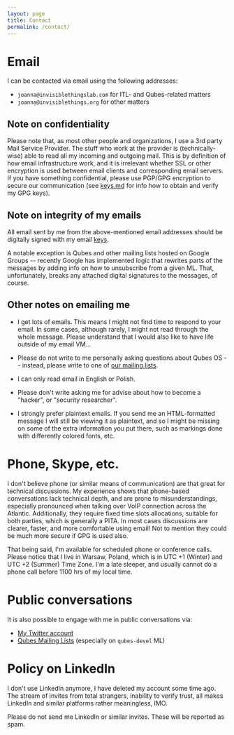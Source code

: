 ```yaml
---
layout: page
title: Contact
permalink: /contact/
---
```


Email
======

I can be contacted via email using the following addresses:

* `joanna@invisiblethingslab.com` for ITL- and Qubes-related matters
* `joanna@invisiblethings.org` for other matters

Note on confidentiality
------------------------

Please note that, as most other people and organizations, I use a 3rd party
Mail Service Provider. The stuff who work at the provider is (technically-wise)
able to read all my incoming and outgoing mail. This is by definition of how
email infrastructure work, and it is irrelevant whether SSL or other encryption
is used between email clients and corresponding email servers. If you have
something confidential, please use PGP/GPG encryption to secure our
communication (see [keys.md](/keys/) for info how to obtain and verify my GPG
keys).

Note on integrity of my emails
-------------------------------

All email sent by me from the above-mentioned email addresses should be
digitally signed with my email [keys](/keys/).

A notable exception is Qubes and other mailing lists hosted on Google Groups --
recently Google has implemented logic that rewrites parts of the messages by
adding info on how to unsubscribe from a given ML. That, unfortunately, breaks
any attached digital signatures to the messages, of course.


Other notes on emailing me
---------------------------

* I get lots of emails. This means I might not find time to respond to your
email. In some cases, although rarely, I might not read through the whole
message. Please understand that I would also like to have life outside of my
email VM...

* Please do not write to me personally asking questions about Qubes OS --
instead, please write to one of [our mailing
lists](https://wiki.qubes-os.org/wiki/QubesLists).

* I can only read email in English or Polish.

* Please don't write asking me for advise about how to become a "hacker", or
"security researcher".

* I strongly prefer plaintext emails. If you send me an HTML-formatted message I
will still be viewing it as plaintext, and so I might be missing on some of the
extra information you put there, such as markings done with differently colored
fonts, etc.


Phone, Skype, etc.
===================

I don't believe phone (or similar means of communication) are that great for
technical discussions. My experience shows that phone-based conversations lack
technical depth, and are prone to misunderstandings, especially pronounced when
talking over VoIP connection across the Atlantic. Additionally, they require
fixed time slots allocations, suitable for both parties, which is generally a
PITA. In most cases discussions are clearer, faster, and more comfortable using
email! Not to mention they could be much more secure if GPG is used also.

That being said, I'm available for scheduled phone or conference calls. Please
notice that I live in Warsaw, Poland, which is in UTC +1 (Winter) and UTC +2
(Summer) Time Zone. I'm a late sleeper, and usually cannot do a phone call
before 1100 hrs of my local time.

Public conversations
=====================

It is also possible to engage with me in public conversations via:

* [My Twitter account](https://twitter.com/rootkovska/)
* [Qubes Mailing Lists](https://wiki.qubes-os.org/wiki/QubesLists) (especially on `qubes-devel` ML)

Policy on LinkedIn
===================

I don't use LinkedIn anymore, I have deleted my account some time ago. The
stream of invites from total strangers, inability to verify trust, all makes
LinkedIn and similar platforms rather meaningless, IMO.

Please do not send me LinkedIn or similar invites. These will be reported as
spam.
